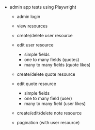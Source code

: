 - admin app tests using Playwright
    - admin login
    - view resources

    - create/delete user resource
    - edit user resource
        - simple fields
        - one to many fields (quotes)
        - many to many fields (quote likes)

    - create/delete quote resource
    - edit quote resource
        - simple fields
        - one to many field (user)
        - many to many field (user likes)

    - create/edit/delete note resource

    - pagination (with user resource)
